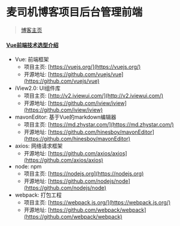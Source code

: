 # 麦司机博客项目后台管理前端
> [博客主页](https://www.maisiji.cn)

#### [Vue前端技术选型介绍](https://maisiji.cn/article/front_end/4)
- Vue: 前端框架
	- 项目主页: [https://vuejs.org/](https://vuejs.org/)
	- 开源地址: [https://github.com/vuejs/vue](https://github.com/vuejs/vue)
- iView2.0: UI组件库
	- 项目主页: [http://v2.iviewui.com/](http://v2.iviewui.com/)
	- 开源地址: [https://github.com/iview/iview](https://github.com/iview/iview)
- mavonEditor: 基于Vue的markdown编辑器
	- 项目主页: [https://md.zhystar.com/](https://md.zhystar.com/)
	- 开源地址: [https://github.com/hinesboy/mavonEditor](https://github.com/hinesboy/mavonEditor)
- axios: 网络请求框架
	- 开源地址: [https://github.com/axios/axios](https://github.com/axios/axios)
- node: npm
	- 项目主页: [https://nodejs.org](https://nodejs.org)
	- 开源地址: [https://github.com/nodejs/node](https://github.com/nodejs/node)
- webpack: 打包工程
	- 项目主页: [https://webpack.js.org/](https://webpack.js.org/)
	- 开源地址: [https://github.com/webpack/webpack](https://github.com/webpack/webpack)
